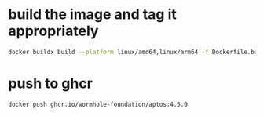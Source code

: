 # build the image and tag it appropriately

<!-- cspell:disable -->

```bash
docker buildx build --platform linux/amd64,linux/arm64 -f Dockerfile.base -t ghcr.io/wormhole-foundation/aptos:4.5.0 .
```

<!-- cspell:enable -->

# push to ghcr

```bash
docker push ghcr.io/wormhole-foundation/aptos:4.5.0
```
